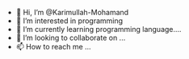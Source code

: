 - 👋 Hi, I’m @Karimullah-Mohamand
- 👀 I’m interested in programming
- 🌱 I’m currently learning programming language....
- 💞️ I’m looking to collaborate on ...
- 📫 How to reach me ...

<!---
Karimullah-Mohamand/Karimullah-Mohamand is a ✨ special ✨ repository because its `README.md` (this file) appears on your GitHub profile.
You can click the Preview link to take a look at your changes.
--->
